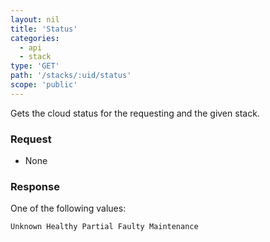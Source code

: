 ```yaml
---
layout: nil
title: 'Status'
categories:
  - api
  - stack
type: 'GET'
path: '/stacks/:uid/status'
scope: 'public'
---
```


Gets the cloud status for the requesting and the given stack.

### Request

* None

### Response

One of the following values:

<code>Unknown
Healthy
Partial
Faulty
Maintenance</code>